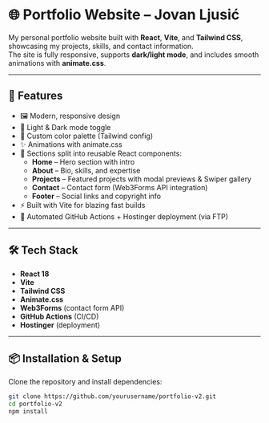 # 🌐 Portfolio Website – Jovan Ljusić

My personal portfolio website built with **React**, **Vite**, and **Tailwind CSS**, showcasing my projects, skills, and contact information.  
The site is fully responsive, supports **dark/light mode**, and includes smooth animations with **animate.css**.

---

## 🚀 Features

- 🖼️ Modern, responsive design  
- 🌙 Light & Dark mode toggle  
- 🎨 Custom color palette (Tailwind config)  
- ✨ Animations with animate.css  
- 📂 Sections split into reusable React components:
  - **Home** – Hero section with intro  
  - **About** – Bio, skills, and expertise  
  - **Projects** – Featured projects with modal previews & Swiper gallery  
  - **Contact** – Contact form (Web3Forms API integration)  
  - **Footer** – Social links and copyright info  
- ⚡ Built with Vite for blazing fast builds  
- 🔄 Automated GitHub Actions + Hostinger deployment (via FTP)

---

## 🛠️ Tech Stack

- **React 18**
- **Vite**
- **Tailwind CSS**
- **Animate.css**
- **Web3Forms** (contact form API)
- **GitHub Actions** (CI/CD)
- **Hostinger** (deployment)

---

## 📦 Installation & Setup

Clone the repository and install dependencies:

```bash
git clone https://github.com/yourusername/portfolio-v2.git
cd portfolio-v2
npm install